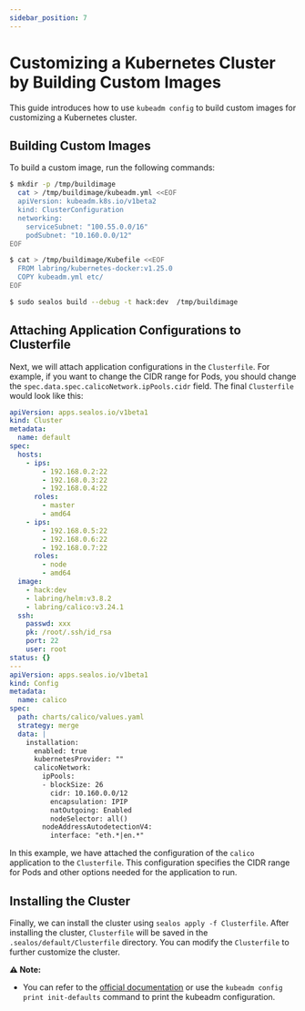```yaml
---
sidebar_position: 7
---
```


# Customizing a Kubernetes Cluster by Building Custom Images

This guide introduces how to use `kubeadm config` to build custom images for customizing a Kubernetes cluster.

## Building Custom Images

To build a custom image, run the following commands:

```bash
$ mkdir -p /tmp/buildimage
  cat > /tmp/buildimage/kubeadm.yml <<EOF
  apiVersion: kubeadm.k8s.io/v1beta2
  kind: ClusterConfiguration
  networking:
    serviceSubnet: "100.55.0.0/16"
    podSubnet: "10.160.0.0/12"
EOF

$ cat > /tmp/buildimage/Kubefile <<EOF
  FROM labring/kubernetes-docker:v1.25.0
  COPY kubeadm.yml etc/
EOF

$ sudo sealos build --debug -t hack:dev  /tmp/buildimage
```

## Attaching Application Configurations to Clusterfile

Next, we will attach application configurations in the `Clusterfile`. For example, if you want to change the CIDR range
for Pods, you should change the `spec.data.spec.calicoNetwork.ipPools.cidr` field. The final `Clusterfile` would look
like this:

```yaml
apiVersion: apps.sealos.io/v1beta1
kind: Cluster
metadata:
  name: default
spec:
  hosts:
    - ips:
        - 192.168.0.2:22
        - 192.168.0.3:22
        - 192.168.0.4:22
      roles:
        - master
        - amd64
    - ips:
        - 192.168.0.5:22
        - 192.168.0.6:22
        - 192.168.0.7:22
      roles:
        - node
        - amd64
  image:
    - hack:dev
    - labring/helm:v3.8.2
    - labring/calico:v3.24.1
  ssh:
    passwd: xxx
    pk: /root/.ssh/id_rsa
    port: 22
    user: root
status: {}
---
apiVersion: apps.sealos.io/v1beta1
kind: Config
metadata:
  name: calico
spec:
  path: charts/calico/values.yaml
  strategy: merge
  data: |
    installation:
      enabled: true
      kubernetesProvider: ""
      calicoNetwork:
        ipPools:
        - blockSize: 26
          cidr: 10.160.0.0/12
          encapsulation: IPIP
          natOutgoing: Enabled
          nodeSelector: all()
        nodeAddressAutodetectionV4:
          interface: "eth.*|en.*"
```

In this example, we have attached the configuration of the `calico` application to the `Clusterfile`. This configuration
specifies the CIDR range for Pods and other options needed for the application to run.

## Installing the Cluster

Finally, we can install the cluster using `sealos apply -f Clusterfile`. After installing the cluster, `Clusterfile`
will be saved in the `.sealos/default/Clusterfile` directory. You can modify the `Clusterfile` to further customize the
cluster.

**⚠️ Note:**

+ You can refer to
  the [official documentation](https://kubernetes.io/docs/reference/setup-tools/kubeadm/kubeadm-config/) or use the
  `kubeadm config print init-defaults` command to print the kubeadm configuration.

